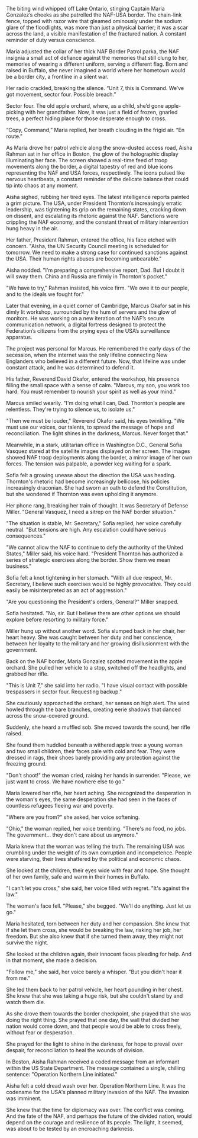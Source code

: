The biting wind whipped off Lake Ontario, stinging Captain Maria Gonzalez’s cheeks as she patrolled the NAF-USA border. The chain-link fence, topped with razor wire that gleamed ominously under the sodium glare of the floodlights, was more than just a physical barrier; it was a scar across the land, a visible manifestation of the fractured nation. A constant reminder of duty versus conscience.

Maria adjusted the collar of her thick NAF Border Patrol parka, the NAF insignia a small act of defiance against the memories that still clung to her, memories of wearing a different uniform, serving a different flag. Born and raised in Buffalo, she never imagined a world where her hometown would be a border city, a frontline in a silent war.

Her radio crackled, breaking the silence. “Unit 7, this is Command. We’ve got movement, sector four. Possible breach.”

Sector four. The old apple orchard, where, as a child, she’d gone apple-picking with her grandfather. Now, it was just a field of frozen, gnarled trees, a perfect hiding place for those desperate enough to cross.

“Copy, Command,” Maria replied, her breath clouding in the frigid air. “En route.”

As Maria drove her patrol vehicle along the snow-dusted access road, Aisha Rahman sat in her office in Boston, the glow of the holographic display illuminating her face. The screen showed a real-time feed of troop movements along the border, a digital tapestry of red and blue icons representing the NAF and USA forces, respectively. The icons pulsed like nervous heartbeats, a constant reminder of the delicate balance that could tip into chaos at any moment.

Aisha sighed, rubbing her tired eyes. The latest intelligence reports painted a grim picture. The USA, under President Thornton’s increasingly erratic leadership, was tightening its grip on the remaining states, cracking down on dissent, and escalating its rhetoric against the NAF. Sanctions were crippling the NAF economy, and the constant threat of military intervention hung heavy in the air.

Her father, President Rahman, entered the office, his face etched with concern. "Aisha, the UN Security Council meeting is scheduled for tomorrow. We need to make a strong case for continued sanctions against the USA. Their human rights abuses are becoming unbearable."

Aisha nodded. "I'm preparing a comprehensive report, Dad. But I doubt it will sway them. China and Russia are firmly in Thornton's pocket."

"We have to try," Rahman insisted, his voice firm. "We owe it to our people, and to the ideals we fought for."

Later that evening, in a quiet corner of Cambridge, Marcus Okafor sat in his dimly lit workshop, surrounded by the hum of servers and the glow of monitors. He was working on a new iteration of the NAF’s secure communication network, a digital fortress designed to protect the Federation’s citizens from the prying eyes of the USA’s surveillance apparatus.

The project was personal for Marcus. He remembered the early days of the secession, when the internet was the only lifeline connecting New Englanders who believed in a different future. Now, that lifeline was under constant attack, and he was determined to defend it.

His father, Reverend David Okafor, entered the workshop, his presence filling the small space with a sense of calm. "Marcus, my son, you work too hard. You must remember to nourish your spirit as well as your mind."

Marcus smiled wearily. "I'm doing what I can, Dad. Thornton's people are relentless. They're trying to silence us, to isolate us."

"Then we must be louder," Reverend Okafor said, his eyes twinkling. "We must use our voices, our talents, to spread the message of hope and reconciliation. The light shines in the darkness, Marcus. Never forget that."

Meanwhile, in a stark, utilitarian office in Washington D.C., General Sofia Vasquez stared at the satellite images displayed on her screen. The images showed NAF troop deployments along the border, a mirror image of her own forces. The tension was palpable, a powder keg waiting for a spark.

Sofia felt a growing unease about the direction the USA was heading. Thornton's rhetoric had become increasingly bellicose, his policies increasingly draconian. She had sworn an oath to defend the Constitution, but she wondered if Thornton was even upholding it anymore.

Her phone rang, breaking her train of thought. It was Secretary of Defense Miller. "General Vasquez, I need a sitrep on the NAF border situation."

"The situation is stable, Mr. Secretary," Sofia replied, her voice carefully neutral. "But tensions are high. Any escalation could have serious consequences."

"We cannot allow the NAF to continue to defy the authority of the United States," Miller said, his voice hard. "President Thornton has authorized a series of strategic exercises along the border. Show them we mean business."

Sofia felt a knot tightening in her stomach. "With all due respect, Mr. Secretary, I believe such exercises would be highly provocative. They could easily be misinterpreted as an act of aggression."

"Are you questioning the President's orders, General?" Miller snapped.

Sofia hesitated. "No, sir. But I believe there are other options we should explore before resorting to military force."

Miller hung up without another word. Sofia slumped back in her chair, her heart heavy. She was caught between her duty and her conscience, between her loyalty to the military and her growing disillusionment with the government.

Back on the NAF border, Maria Gonzalez spotted movement in the apple orchard. She pulled her vehicle to a stop, switched off the headlights, and grabbed her rifle.

"This is Unit 7," she said into her radio. "I have visual contact with possible trespassers in sector four. Requesting backup."

She cautiously approached the orchard, her senses on high alert. The wind howled through the bare branches, creating eerie shadows that danced across the snow-covered ground.

Suddenly, she heard a muffled sob. She moved towards the sound, her rifle raised.

She found them huddled beneath a withered apple tree: a young woman and two small children, their faces pale with cold and fear. They were dressed in rags, their shoes barely providing any protection against the freezing ground.

"Don't shoot!" the woman cried, raising her hands in surrender. "Please, we just want to cross. We have nowhere else to go."

Maria lowered her rifle, her heart aching. She recognized the desperation in the woman's eyes, the same desperation she had seen in the faces of countless refugees fleeing war and poverty.

"Where are you from?" she asked, her voice softening.

"Ohio," the woman replied, her voice trembling. "There's no food, no jobs. The government… they don't care about us anymore."

Maria knew that the woman was telling the truth. The remaining USA was crumbling under the weight of its own corruption and incompetence. People were starving, their lives shattered by the political and economic chaos.

She looked at the children, their eyes wide with fear and hope. She thought of her own family, safe and warm in their homes in Buffalo.

"I can't let you cross," she said, her voice filled with regret. "It's against the law."

The woman's face fell. "Please," she begged. "We'll do anything. Just let us go."

Maria hesitated, torn between her duty and her compassion. She knew that if she let them cross, she would be breaking the law, risking her job, her freedom. But she also knew that if she turned them away, they might not survive the night.

She looked at the children again, their innocent faces pleading for help. And in that moment, she made a decision.

"Follow me," she said, her voice barely a whisper. "But you didn't hear it from me."

She led them back to her patrol vehicle, her heart pounding in her chest. She knew that she was taking a huge risk, but she couldn't stand by and watch them die.

As she drove them towards the border checkpoint, she prayed that she was doing the right thing. She prayed that one day, the wall that divided her nation would come down, and that people would be able to cross freely, without fear or desperation.

She prayed for the light to shine in the darkness, for hope to prevail over despair, for reconciliation to heal the wounds of division.

In Boston, Aisha Rahman received a coded message from an informant within the US State Department. The message contained a single, chilling sentence: "Operation Northern Line initiated."

Aisha felt a cold dread wash over her. Operation Northern Line. It was the codename for the USA's planned military invasion of the NAF. The invasion was imminent.

She knew that the time for diplomacy was over. The conflict was coming. And the fate of the NAF, and perhaps the future of the divided nation, would depend on the courage and resilience of its people. The light, it seemed, was about to be tested by an encroaching darkness.